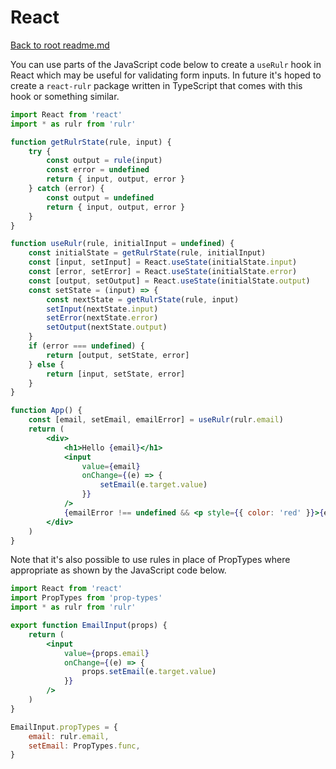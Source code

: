 # React

[Back to root readme.md](../readme.md)

You can use parts of the JavaScript code below to create a `useRulr` hook in React which may be useful for validating form inputs. In future it's hoped to create a `react-rulr` package written in TypeScript that comes with this hook or something similar.

```jsx
import React from 'react'
import * as rulr from 'rulr'

function getRulrState(rule, input) {
	try {
		const output = rule(input)
		const error = undefined
		return { input, output, error }
	} catch (error) {
		const output = undefined
		return { input, output, error }
	}
}

function useRulr(rule, initialInput = undefined) {
	const initialState = getRulrState(rule, initialInput)
	const [input, setInput] = React.useState(initialState.input)
	const [error, setError] = React.useState(initialState.error)
	const [output, setOutput] = React.useState(initialState.output)
	const setState = (input) => {
		const nextState = getRulrState(rule, input)
		setInput(nextState.input)
		setError(nextState.error)
		setOutput(nextState.output)
	}
	if (error === undefined) {
		return [output, setState, error]
	} else {
		return [input, setState, error]
	}
}

function App() {
	const [email, setEmail, emailError] = useRulr(rulr.email)
	return (
		<div>
			<h1>Hello {email}</h1>
			<input
				value={email}
				onChange={(e) => {
					setEmail(e.target.value)
				}}
			/>
			{emailError !== undefined && <p style={{ color: 'red' }}>{emailError.message}</p>}
		</div>
	)
}
```

Note that it's also possible to use rules in place of PropTypes where appropriate as shown by the JavaScript code below.

```jsx
import React from 'react'
import PropTypes from 'prop-types'
import * as rulr from 'rulr'

export function EmailInput(props) {
	return (
		<input
			value={props.email}
			onChange={(e) => {
				props.setEmail(e.target.value)
			}}
		/>
	)
}

EmailInput.propTypes = {
	email: rulr.email,
	setEmail: PropTypes.func,
}
```
